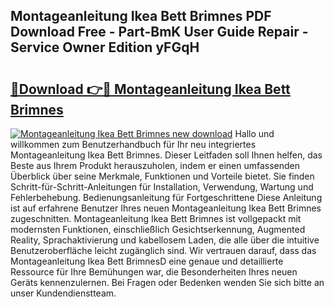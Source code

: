 ## Montageanleitung Ikea Bett Brimnes PDF Download Free - Part-BmK User Guide Repair - Service Owner Edition yFGqH

# <h2><a href="http://df6k437.blite.top/?on=Montageanleitung+Ikea+Bett+Brimnes">🔗Download 👉🔴 Montageanleitung Ikea Bett Brimnes</a></h2>

[![Montageanleitung Ikea Bett Brimnes new download](https://i.imgur.com/lujVjoI.png)](http://df6k437.blite.top/?on=Montageanleitung+Ikea+Bett+Brimnes)
Hallo und willkommen zum Benutzerhandbuch für Ihr neu integriertes Montageanleitung Ikea Bett Brimnes. Dieser Leitfaden soll Ihnen helfen, das Beste aus Ihrem Produkt herauszuholen, indem er einen umfassenden Überblick über seine Merkmale, Funktionen und Vorteile bietet. Sie finden Schritt-für-Schritt-Anleitungen für Installation, Verwendung, Wartung und Fehlerbehebung. Bedienungsanleitung für Fortgeschrittene Diese Anleitung ist auf erfahrene Benutzer Ihres neuen Montageanleitung Ikea Bett Brimnes zugeschnitten. Montageanleitung Ikea Bett Brimnes ist vollgepackt mit modernsten Funktionen, einschließlich Gesichtserkennung, Augmented Reality, Sprachaktivierung und kabellosem Laden, die alle über die intuitive Benutzeroberfläche leicht zugänglich sind. Wir vertrauen darauf, dass das Montageanleitung Ikea Bett BrimnesD eine genaue und detaillierte Ressource für Ihre Bemühungen war, die Besonderheiten Ihres neuen Geräts kennenzulernen. Bei Fragen oder Bedenken wenden Sie sich bitte an unser Kundendienstteam.
